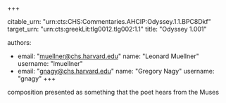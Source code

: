 +++


citable_urn: "urn:cts:CHS:Commentaries.AHCIP:Odyssey.1.1.BPC8Dkf"
target_urn: "urn:cts:greekLit:tlg0012.tlg002:1.1"
title: "Odyssey 1.001"

authors:
- email: "muellner@chs.harvard.edu"
  name: "Leonard Muellner"
  username: "lmuellner"
- email: "gnagy@chs.harvard.edu"
  name: "Gregory Nagy"
  username: "gnagy"
+++

<p>composition presented as something that the poet hears from the Muses</p>